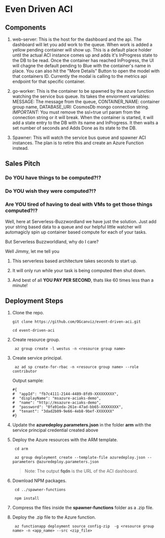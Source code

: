 # Even Driven ACI

## Components

1. web-server: This is the host for the dashboard and the api. The dashboard will let you add work to the queue. When work is added a yellow pending container will show up. This is a default place holder until the actual ACI instance comes up and adds it's InProgress state to the DB to be read. Once the container has reached InProgress, the UI will chagne the default pending to Blue with the container's name in place. You can also hit the "More Details" Button to open the model with that containers ID. Currently the modal is calling to the metrics api endpoint for that specific container. 

2. go-worker: This is the container to be spawned by the azure function watching the service bus queue. Its takes the enviorment variables: MESSAGE: The message from the queue, CONTAINER_NAME: container group name, DATABASE_URI: CosmosDb mongo connection string. *IMPORTANT:* You must remove the ssl=true url param from the connection string or it will break. When the container is started, it will add a state entry to the DB with its name and InProgress. It then waits a set number of seconds and Adds Done as its state to the DB. 

3. Spawner: This will watch the service bus queue and spawner ACI instances. The plan is to retire this and create an Azure Function instead. 

## Sales Pitch

### Do YOU have things to be computed?!?

### Do YOU wish they were computed?!?

### Are YOU tired of having to deal with VMs to get those things computed?!?

Well, here at Serverless-Buzzwordland we have just the solution. Just add your string based data to a queue and our 
helpful little watcher will automagicly spin up container based compute for each of your tasks.

But Serverless Buzzworldland, why do I care? 

Well Jimmy, let me tell you

1. This serverless based architecture takes seconds to start up.

2. It will only run while your task is being computed then shut down.

3. And best of all **YOU PAY PER SECOND**, thats like 60 times less than a minute!


## Deployment Steps

1. Clone the repo.
   ```console
   git clone https://github.com/OGcanviz/event-driven-aci.git

   cd event-driven-aci
   ```

2. Create resource group.
   ```console
    az group create -l westus -n <resource group name>
   ```

2. Create service principal.
   ```console
    az ad sp create-for-rbac -n <resource group name> --role contributor
    ```
    Output sample:
    ```
    #{
    #  "appId": "fb7c4111-2144-4489-8fd9-XXXXXXXXX",
    #  "displayName": "msazure-aciaks-demo",
    #  "name": "http://msazure-aciaks-demo",
    #  "password": "0fa91eda-261e-47ad-bb65-XXXXXXXX",
    #  "tenant": "3dad2b09-9e66-4eb8-9bef-XXXXXXX"
    #}
    ```

3. Update the **azuredeploy.parameters.json** in the folder **arm** with the service principal credential created above

4. Deploy the Azure resources with the ARM template.
   ```console
    cd arm
    
    az group deployment create --template-file azuredeploy.json --parameters @azuredeploy.parameters.json
    ```
    >Note: The output **fqdn** is the URL of the ACI dashboard.

4. Download NPM packages.
   ```console
    cd ../spawner-functions

    npm install

5. Compress the files inside the **spawner-functions** folder as a .zip file.

6. Deploy the .zip file to the Azure function.
   ```console
    az functionapp deployment source config-zip  -g <resource group name> -n <app_name> --src <zip_file>
   ```
